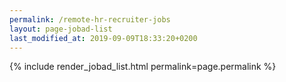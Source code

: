 ```yaml
---
permalink: /remote-hr-recruiter-jobs
layout: page-jobad-list
last_modified_at: 2019-09-09T18:33:20+0200
---
```

{% include render_jobad_list.html permalink=page.permalink %}
